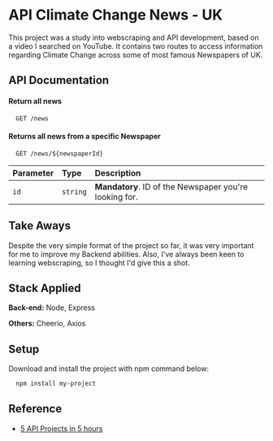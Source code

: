 
# API Climate Change News - UK

This project was a study into webscraping and API development, based on a video I searched on YouTube.
It contains two routes to access information regarding Climate Change across some of most famous Newspapers of UK.



## API Documentation

#### Return all news

```http
  GET /news
```
#### Returns all news from a specific Newspaper

```http
  GET /news/${newspaperId}
```

| Parameter   | Type       | Description                                   |
| :---------- | :--------- | :------------------------------------------ |
| `id`      | `string` | **Mandatory**. ID of the Newspaper you're looking for. |


## Take Aways

Despite the very simple format of the project so far, it was very important for me to improve my Backend abilities. Also, I've always been keen to learning webscraping, so I thought I'd give this a shot.

## Stack Applied

**Back-end:** Node, Express

**Others:** Cheerio, Axios


## Setup

Download and install the project with npm command below:

```bash
  npm install my-project
```
    
## Reference

 - [5 API Projects in 5 hours](https://www.youtube.com/watch?v=WDwhJNbWka0&t=47s&ab_channel=CodewithAniaKub%C3%B3w)



